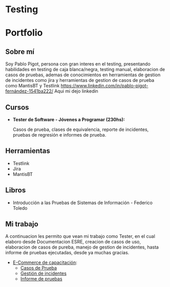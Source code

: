 # Testing

# Portfolio
## Sobre mí
Soy Pablo Pigot, persona con gran interes en el testing, presentando habilidades en testing de caja blanca/negra, testing manual, elaboracion de casos de pruebas, ademas de conocimientos en herramientas de gestion de incidentes como jira y herramientas de gestion de casos de prueba como MantisBT y Testlink
https://www.linkedin.com/in/pablo-pigot-fernández-1541ba222/
Aqui mi dejo linkedin

## Cursos
* **Tester de Software - Jóvenes a Programar (230hs):**

  Casos de prueba, clases de equivalencia, reporte de incidentes, pruebas de regresión e informes de prueba.
  
## Herramientas

* Testlink
* Jira
* MantisBT

## Libros
* Introducción a las Pruebas de Sistemas de Información - Federico Toledo

## Mi trabajo
A continuacion les permito que vean mi trabajo como Tester, en el cual elaboro desde Documentacion ESRE, creacion de casos de uso, elaboracion de casos de pureba, manejo de gestion de incidentes, hasta informe de pruebas ejecutadas, desde ya muchas gracias.

* [E-Commerce de capacitación](https://japceibal.github.io/e-mercado-TESTING/index.html):
  * [Casos de Prueba](https://docs.google.com/spreadsheets/d/1MWO8qKHfZQzamuQ3Qt8JLVEY9HE6AP6A/edit?usp=sharing&ouid=117041756752276935516&rtpof=true&sd=true)
  * [Gestión de incidentes](https://docs.google.com/spreadsheets/d/1nRp7V52DuIFU4XVTpboK-cfvCAot0wxx/edit?usp=sharing&ouid=117041756752276935516&rtpof=true&sd=true)
  * [Informe de pruebas](https://docs.google.com/document/d/1VP4W9pzRynxyccHLQNZ5z3NKUZSpJk4g)

